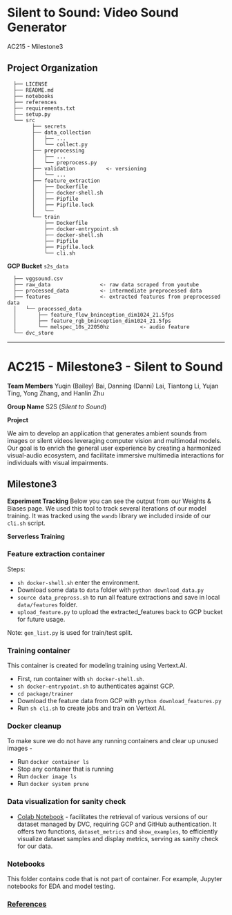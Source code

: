 Silent to Sound: Video Sound Generator
==============================

AC215 - Milestone3

Project Organization
------------
      ├── LICENSE
      ├── README.md
      ├── notebooks
      ├── references
      ├── requirements.txt
      ├── setup.py
      └── src
            ├── secrets
            ├── data_collection
            │   ├── ...
            │   └── collect.py
            ├── preprocessing
            │   ├── ...
            │   └── preprocess.py
            ├── validation          <- versioning
            │   └── ...
            ├── feature_extraction
            │   ├── Dockerfile
            │   ├── docker-shell.sh
            │   ├── Pipfile
            │   ├── Pipfile.lock
            │   └── 
            └── train
                ├── Dockerfile
                ├── docker-entrypoint.sh
                ├── docker-shell.sh
                ├── Pipfile
                ├── Pipfile.lock
                └── cli.sh

                
                


**GCP Bucket** 
`s2s_data`
```
  ├── vggsound.csv
  ├── raw_data                <- raw data scraped from youtube
  ├── processed_data          <- intermediate preprocessed data
  ├── features                <- extracted features from preprocessed data
  │   └── processed_data
  │       ├── feature_flow_bninception_dim1024_21.5fps
  │       ├── feature_rgb_bninception_dim1024_21.5fps
  │       └── melspec_10s_22050hz          <- audio feature
  └── dvc_store
```


--------
# AC215 - Milestone3 - Silent to Sound

**Team Members**
Yuqin (Bailey) Bai, Danning (Danni) Lai, Tiantong Li, Yujan Ting, Yong Zhang, and Hanlin Zhu

**Group Name**
S2S (*Silent to Sound*)

**Project**

We aim to develop an application that generates ambient sounds from images or silent videos leveraging computer vision and multimodal models. Our goal is to enrich the general user experience by creating a harmonized visual-audio ecosystem, and facilitate immersive multimedia interactions for individuals with visual impairments.


## Milestone3

**Experiment Tracking**
Below you can see the output from our Weights & Biases page. We used this tool to track several iterations of our model training. It was tracked using the `wandb` library we included inside of our `cli.sh` script.


**Serverless Training**


### Feature extraction container
Steps:
* `sh docker-shell.sh` enter the environment.
* Download some data to `data` folder with  `python download_data.py`
* `source data_prepross.sh` to run all feature extractions and save in local `data/features` folder.
* `upload_feature.py` to upload the extracted_features back to GCP bucket for future usage.

Note: `gen_list.py` is used for train/test split.

### Training container
This container is created for modeling training using Vertext.AI. 
* First, run container with `sh docker-shell.sh`.
* `sh docker-entrypoint.sh` to authenticates against GCP.
* `cd package/trainer` 
* Download the feature data from GCP with `python download_features.py`
* Run `sh cli.sh` to create jobs and train on Vertext AI. 


### Docker cleanup
To make sure we do not have any running containers and clear up unused images -
* Run `docker container ls`
* Stop any container that is running
* Run `docker image ls`
* Run `docker system prune`


### Data visualization for sanity check
- [Colab Notebook](https://colab.research.google.com/drive/16ipwKR76L_exSH5SqfNyQ7FJUOtNSwla?usp=sharing) - facilitates the retrieval of various versions of our dataset managed by DVC, requiring GCP and GitHub authentication. It offers two functions, `dataset_metrics` and `show_examples`, to efficiently visualize dataset samples and display metrics, serving as sanity check for our data.


### Notebooks

This folder contains code that is not part of container. For example, Jupyter notebooks for EDA and model testing.


### [References](references/README.md)

